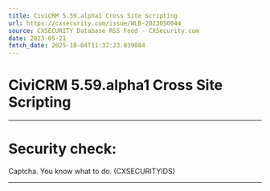 ```yaml
---
title: CiviCRM 5.59.alpha1 Cross Site Scripting
url: https://cxsecurity.com/issue/WLB-2023050044
source: CXSECURITY Database RSS Feed - CXSecurity.com
date: 2023-05-21
fetch_date: 2025-10-04T11:37:23.039884
---
```


# CiviCRM 5.59.alpha1 Cross Site Scripting

---

# Security check:

Captcha. You know what to do. (CXSECURITYIDS)

---